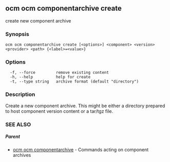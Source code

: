 ## ocm ocm componentarchive create

create new component archive

### Synopsis

```
ocm ocm componentarchive create [<options>] <component> <version> <provider> <path> {<label>=<value>}
```

### Options

```
  -f, --force         remove existing content
  -h, --help          help for create
  -t, --type string   archive format (default "directory")
```

### Description


Create a new component archive. This might be either a directory prepared
to host component version content or a tar/tgz file.


### SEE ALSO

##### Parent

* [ocm ocm componentarchive](ocm_ocm_componentarchive.md)	 - Commands acting on component archives

